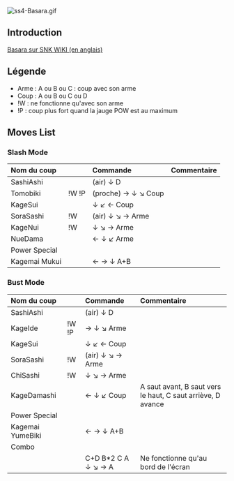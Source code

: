 ![](ss4-Basara.gif "ss4-Basara.gif")

## Introduction

[Basara sur SNK WIKI (en anglais)](http://snk.wikia.com/wiki/Basara)

## Légende

- Arme : A ou B ou C : coup avec son arme
- Coup : A ou B ou C ou D
- !W : ne fonctionne qu'avec son arme
- !P : coup plus fort quand la jauge POW est au maximum

## Moves List

### Slash Mode

| Nom du coup   |       | Commande            | Commentaire |
|:--------------|-------|:--------------------|:------------|
| SashiAshi     |       | (air) ↓ D           |             |
| Tomobiki      | !W !P | (proche) → ↓ ↘ Coup |             |
| KageSui       |       | ↓ ↙ ← Coup          |             |
| SoraSashi     | !W    | (air) ↓ ↘ → Arme    |             |
| KageNui       | !W    | ↓ ↘ → Arme          |             |
| NueDama       |       | ← ↓ ↙ Arme          |             |
| Power Special |       |                     |             |
| Kagemai Mukui |       | ← → ↓ A+B           |             |

### Bust Mode

| Nom du coup      |       | Commande             | Commentaire                                                 |
|:-----------------|-------|:---------------------|:------------------------------------------------------------|
| SashiAshi        |       | (air) ↓ D            |                                                             |
| KageIde          | !W !P | → ↓ ↘ Arme           |                                                             |
| KageSui          |       | ↓ ↙ ← Coup           |                                                             |
| SoraSashi        | !W    | (air) ↓ ↘ → Arme     |                                                             |
| ChiSashi         | !W    | ↓ ↘ → Arme           |                                                             |
| KageDamashi      |       | ← ↓ ↙ Coup           | A saut avant, B saut vers le haut, C saut arriève, D avance |
| Power Special    |       |                      |                                                             |
| Kagemai YumeBiki |       | ← → ↓ A+B            |                                                             |
| Combo            |       |                      |                                                             |
|                  |       | C+D B\*2 C A ↓ ↘ → A | Ne fonctionne qu'au bord de l'écran                         |
